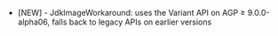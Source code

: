- [NEW] - JdkImageWorkaround: uses the Variant API on AGP ≥ 9.0.0-alpha06, falls back to legacy APIs on earlier versions
